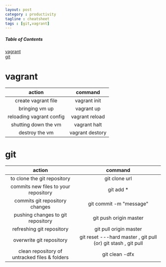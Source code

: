 ```yaml
---
layout: post
category : productivity
tagline : cheatsheet
tags : [git,vagrant]
---
```


##### Table of Contents  
[vagrant](#vagrant)  
[git](#git)  

<a name="vagrant"/>

# vagrant

action|command|
:---:|:---:|
create vagrant file|vagrant init <boxname>|
bringing vm up|vagrant up|
reloading vagrant config|vagrant reload|
shutting down the vm|vagrant halt|
destroy the vm|vagrant destory|

<a name="git"/>

# git

action|command|
:----:|:----:|
to clone the git repository|git clone url|
commits new files to your repository|git add *|
commits git repository changes|git commit -m "message"|
pushing changes to git repository|git push origin master|
refreshing git repository|git pull origin master|
overwrite git repository|git reset ---hard master , git pull (or) git stash , git pull|
clean repository of untracked files & folders|git clean -dfx|
